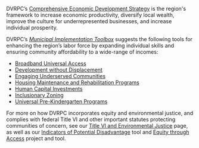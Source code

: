 DVRPC’s [Comprehensive Economic Development Strategy](https://www.dvrpc.org/economic/ceds/) is the region's framework to increase economic productivity, diversify local wealth, improve the culture for underrepresented businesses, and increase individual prosperity. 

DVRPC’s _[Municipal Implementation Toolbox](https://www.dvrpc.org/Plan/MIT/)_ suggests the following tools for enhancing the region’s labor force by expanding individual skills and ensuring community affordability to a wide-range of incomes:

* [Broadband Universal Access](https://www.dvrpc.org/Plan/MIT/broadbanduniversalaccess)
* [Development without Displacement](https://www.dvrpc.org/Plan/MIT/developmentwithoutdisplacement) 
* [Engaging Underserved Communities](https://www.dvrpc.org/Plan/MIT/engagingunderservedcommunities) 
* [Housing Maintenance and Rehabilitation Programs](https://www.dvrpc.org/Plan/MIT/housingmaintenanceandrehabilitationprograms) 
* [Human Capital Investments](https://www.dvrpc.org/Plan/MIT/humancapitalinvestments) 
* [Inclusionary Zoning](https://www.dvrpc.org/Plan/MIT/inclusionaryzoning) 
* [Universal Pre-Kindergarten Programs](https://www.dvrpc.org/Plan/MIT/universalpre-kindergartenprograms) 

For more on how DVRPC incorporates equity and environmental justice, and complies with federal Title VI and other important statutes protecting communities of concern, see our [Title VI and Environmental Justice](http://staging.dvrpc.org/GetInvolved/TitleVI/) page, as well as our [Indicators of Potential Disadvantage](http://staging.dvrpc.org/webmaps/IPD/) tool and [Equity through Access](http://staging.dvrpc.org/ETA/) project and tool.